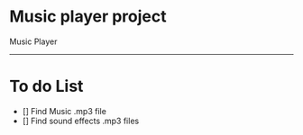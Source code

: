 # Music player project
Music Player

---

# To do List

- [] Find Music .mp3 file
- [] Find sound effects .mp3 files
